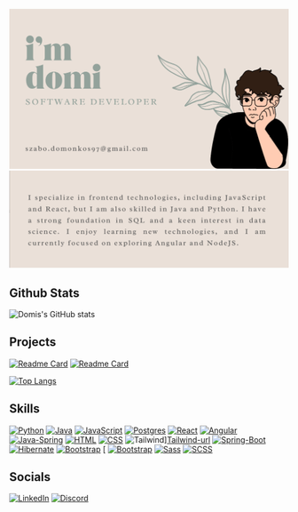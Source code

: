 ![profile](domi-profile.png)
![bio](bio.png)

Github Stats
---
![Domis's GitHub stats](https://github-readme-stats.vercel.app/api?username=domonkos97&show_icons=true&theme=swift&hide_rank=true&card_width=1000)

Projects
---
[![Readme Card](https://github-readme-stats.vercel.app/api/pin/?username=domonkos97&repo=philosophy-reads-1.0&theme=swift)](https://github.com/domonkos97/philosophy-reads-1.0)
[![Readme Card](https://github-readme-stats.vercel.app/api/pin/?username=domonkos97&repo=TransactStat&theme=swift)](https://github.com/domonkos97/TransactStat)

[![Top Langs](https://github-readme-stats.vercel.app/api/top-langs/?username=domonkos97&theme=swift&langs_count=5)](https://github.com/domonkos97)

Skills
---

[![Python][python-img]][python-url] [![Java][java-img]][java-url] [![JavaScript][javascript-img]][javascript-url]  [![Postgres][PostgreSQL]][postgres-url] [![React][React.js]][React-url] [![Angular][angular-img]][angular-url] [![Java-Spring][Spring]][Spring-url] [![HTML][html-img]][html-url] [![CSS][css-img]][css-url] ![Tailwind][Tailwind]][Tailwind-url] [![Spring-Boot][SpringBoot]][SpringBoot-url] [![Hibernate][hibernate]][hibernate-url] [![Bootstrap][Bootstrap.com]][Bootstrap-url] [ [![Bootstrap][Bootstrap]][Bootstrap-url] [![Sass][sass-img]][sass-url] [![SCSS][scss-img]][scss-url]

Socials
---

[![LinkedIn][linkedin-img]][linkedin-url] [![Discord](https://img.shields.io/badge/Discord-7289DA?style=for-the-badge&logo=discord&logoColor=white)][discord-url]



[sass-img]: https://img.shields.io/badge/Sass-CC6699?style=for-the-badge&logo=sass&logoColor=white
[sass-url]: https://sass-lang.com/

[scss-img]: https://img.shields.io/badge/SCSS-CC6699?style=for-the-badge&logo=sass&logoColor=white
[scss-url]: https://sass-lang.com/documentation/syntax#scss


[Tailwind]: https://img.shields.io/badge/Tailwind-38B2AC?style=for-the-badge&logo=tailwind-css&logoColor=white
[Tailwind-url]: https://tailwindcss.com/

[PostgreSQL]: https://img.shields.io/badge/PostgreSQL-336791?style=for-the-badge&logo=postgresql&logoColor=white
[PostgreSQL-url]: https://www.postgresql.org/

[Bootstrap]: https://img.shields.io/badge/Bootstrap-563D7C?style=for-the-badge&logo=bootstrap&logoColor=white
[Bootstrap-url]: https://getbootstrap.com/

[css-img]: https://img.shields.io/badge/-CSS-1572B6?style=for-the-badge&logo=css3
[css-url]: https://developer.mozilla.org/en-US/docs/Web/CSS

[html-img]: https://img.shields.io/badge/HTML5-E34F26?style=for-the-badge&logo=html5&logoColor=white
[html-url]: https://en.wikipedia.org/wiki/HTML

 
[java-img]: https://img.shields.io/badge/Java-ED8B00?style=for-the-badge&logo=java&logoColor=white
[java-url]: https://www.java.com/

[python-img]: https://img.shields.io/badge/Python-3776AB?style=for-the-badge&logo=python&logoColor=white
[python-url]: https://www.python.org/

[javascript-img]: https://img.shields.io/badge/-JavaScript-F7DF1E?style=for-the-badge&logo=javascript&logoColor=black
[javascript-url]: https://www.javascript.com/

[linkedin-img]: https://img.shields.io/badge/-LinkedIn-blue?style=for-the-badge&logo=linkedin&logoColor=white
[linkedin-url]: https://www.linkedin.com/in/your-username/

[React.js]: https://img.shields.io/badge/React-20232A?style=for-the-badge&logo=react&logoColor=61DAFB
[React-url]: https://reactjs.org/

[Spring]: https://img.shields.io/badge/Spring-6DB33F?style=for-the-badge&logo=spring&logoColor=white
[Spring-url]: https://spring.io
[Java]: 	https://img.shields.io/badge/Java-ED8B00?style=for-the-badge&logo=java&logoColor=white

[Bootstrap.com]: https://img.shields.io/badge/Bootstrap-563D7C?style=for-the-badge&logo=bootstrap&logoColor=white
[Bootstrap-url]: https://getbootstrap.com

[SpringBoot]: https://img.shields.io/badge/Spring_Boot-6DB33F?style=for-the-badge&logo=springboot&logoColor=white
[SpringBoot-url]: https://spring.io/projects/spring-boot

[PostgreSQL]: https://img.shields.io/badge/Postgresql-20232A?style=for-the-badge&logo=postgresql
[postgres-url]:https://postgresql.org

[hibernate]: https://img.shields.io/badge/Hibernate-20232A?style=for-the-badge&logo=hibernate&logoColor=61DAFB
[hibernate-url]: https://hibernate.org

[angular-img]: https://img.shields.io/badge/-Angular-DD0031?style=for-the-badge&logo=angular&logoColor=white
[angular-url]: https://angular.io/

[discord-url]: https://discordapp.com/users/szabo.domonkos#9789


